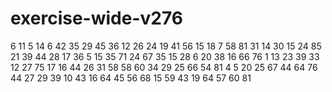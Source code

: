 # exercise-wide-v276
6
11
5
14
6
42
35
29
45
36
12
26
24
19
41
56
15
18
7
58
81
31
14
30
15
24
85
21
39
44
28
17
36
5
15
35
71
24
67
35
15
28
6
20
38
16
66
76
1
13
23
39
33
12
27
75
17
16
44
26
31
58
58
60
34
29
25
66
54
81
4
5
20
25
67
44
64
76
44
27
29
39
10
43
16
64
45
56
68
15
59
43
19
64
57
60
81
